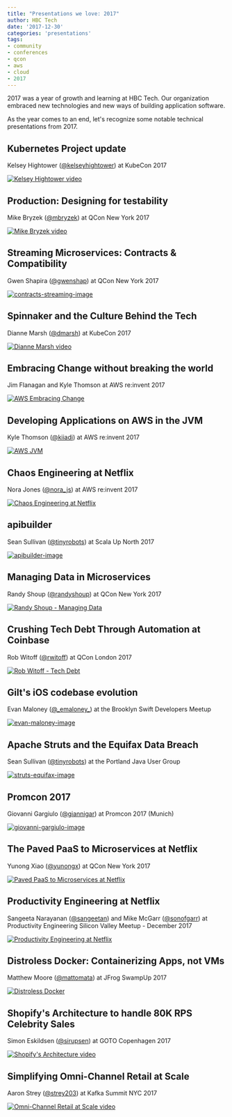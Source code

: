 ```yaml
---
title: "Presentations we love: 2017"
author: HBC Tech
date: '2017-12-30'
categories: 'presentations'
tags:
- community
- conferences
- qcon
- aws
- cloud
- 2017
---
```


2017 was a year of growth and learning at HBC Tech. Our organization embraced new technologies and new ways of building application software.

As the year comes to an end, let's recognize some notable technical presentations from 2017.

## Kubernetes Project update
Kelsey Hightower ([@kelseyhightower](https://twitter.com/kelseyhightower)) at KubeCon 2017

[![Kelsey Hightower video](http://img.youtube.com/vi/07jq-5VbBVQ/0.jpg)](http://www.youtube.com/watch?v=07jq-5VbBVQ "Kubernetes Project update")

## Production: Designing for testability
Mike Bryzek ([@mbryzek](https://twitter.com/mbryzek)) at QCon New York 2017

[![Mike Bryzek video](http://img.youtube.com/vi/z-ATZTUgaAo/0.jpg)](http://www.youtube.com/watch?v=z-ATZTUgaAo "Production: Designing for testability")

## Streaming Microservices: Contracts & Compatibility
Gwen Shapira ([@gwenshap](https://twitter.com/gwenshap)) at QCon New York 2017

[![contracts-streaming-image](./assets/images/presentations-we-love-2017/gwen-shapira-contracts-and-compatibility-480.png)](https://www.infoq.com/presentations/contracts-streaming-microservices)

## Spinnaker and the Culture Behind the Tech
Dianne Marsh ([@dmarsh](https://twitter.com/dmarsh)) at KubeCon 2017

[![Dianne Marsh video](http://img.youtube.com/vi/mfFtfaulCtg/0.jpg)](http://www.youtube.com/watch?v=mfFtfaulCtg "Spinnaker and the culture behind the tech")

## Embracing Change without breaking the world
Jim Flanagan and Kyle Thomson at AWS re:invent 2017

[![AWS Embracing Change](http://img.youtube.com/vi/kJq81Y7OEx4/0.jpg)](http://www.youtube.com/watch?v=kJq81Y7OEx4 "Video Title")

## Developing Applications on AWS in the JVM
Kyle Thomson ([@kiiadi](https://github.com/kiiadi)) at AWS re:invent 2017

[![AWS JVM](http://img.youtube.com/vi/byRois3s5Yc/0.jpg)](http://www.youtube.com/watch?v=byRois3s5Yc "Video Title")

## Chaos Engineering at Netflix
Nora Jones ([@nora_js](https://twitter.com/nora_js)) at AWS re:invent 2017

[![Chaos Engineering at Netflix](http://img.youtube.com/vi/LaKGx0dAUlo/0.jpg)](http://www.youtube.com/watch?v=LaKGx0dAUlo "Video Title")

## apibuilder
Sean Sullivan ([@tinyrobots](https://twitter.com/tinyrobots)) at Scala Up North 2017

[![apibuilder-image](./assets/images/presentations-we-love-2017/sean-sullivan-apibuilder-july-2017-480.png)](https://speakerdeck.com/sullis/api-builder-scala-up-north-2017)

## Managing Data in Microservices
Randy Shoup ([@randyshoup](https://twitter.com/randyshoup)) at QCon New York 2017

[![Randy Shoup - Managing Data](http://img.youtube.com/vi/E8-e-3fRHBw/0.jpg)](http://www.youtube.com/watch?v=E8-e-3fRHBw "Video Title")

## Crushing Tech Debt Through Automation at Coinbase
Rob Witoff  ([@rwitoff](https://twitter.com/rwitoff)) at QCon London 2017

[![Rob Witoff - Tech Debt](http://img.youtube.com/vi/KaK2lAj1B-Q/0.jpg)](http://www.youtube.com/watch?v=KaK2lAj1B-Q "Video Title")

## Gilt's iOS codebase evolution
Evan Maloney ([@\_emaloney\_](https://twitter.com/_emaloney_)) at the Brooklyn Swift Developers Meetup

[![evan-maloney-image](./assets/images/presentations-we-love-2017/evan-maloney-ios-swift-gilt-2017-480.png)](https://vimeo.com/217236459)

## Apache Struts and the Equifax Data Breach
Sean Sullivan ([@tinyrobots](https://twitter.com/tinyrobots)) at the Portland Java User Group

[![struts-equifax-image](./assets/images/presentations-we-love-2017/sean-sullivan-struts-and-equifax-october-2017-480.png)](https://speakerdeck.com/sullis/apache-struts-and-the-equifax-data-breach)

## Promcon 2017
Giovanni Gargiulo ([@giannigar](https://twitter.com/giannigar)) at Promcon 2017 (Munich)

[![giovanni-gargiulo-image](http://img.youtube.com/vi/btnXuFLcpS8/0.jpg)](https://www.youtube.com/watch?v=btnXuFLcpS8)

## The Paved PaaS to Microservices at Netflix
Yunong Xiao ([@yunongx](https://twitter.com/yunongx)) at QCon New York 2017

[![Paved PaaS to Microservices at Netflix](http://img.youtube.com/vi/BjKJyWeg88c/0.jpg)](http://www.youtube.com/watch?v=BjKJyWeg88c "Paved PaaS to Microservices at Netflix")

## Productivity Engineering at Netflix
Sangeeta Narayanan ([@sangeetan](https://twitter.com/sangeetan)) and Mike McGarr ([@sonofgarr](https://twitter.com/sonofgarr)) at Productivity Engineering Silicon Valley Meetup - December 2017

[![Productivity Engineering at Netflix](http://img.youtube.com/vi/u4MADwJbxpw/0.jpg)](http://www.youtube.com/watch?v=u4MADwJbxpw "Productivity Engineering at Netflix")


## Distroless Docker: Containerizing Apps, not VMs
Matthew Moore ([@mattomata](https://twitter.com/mattomata)) at JFrog SwampUp 2017

[![Distroless Docker](http://img.youtube.com/vi/lviLZFciDv4/0.jpg)](http://www.youtube.com/watch?v=lviLZFciDv4 "Distroless Docker: Containerizing Apps, not VMs")

## Shopify's Architecture to handle 80K RPS Celebrity Sales
Simon Eskildsen ([@sirupsen](https://twitter.com/sirupsen)) at GOTO Copenhagen 2017

[![Shopify's Architecture video](http://img.youtube.com/vi/N8NWDHgWA28/0.jpg)](http://www.youtube.com/watch?v=N8NWDHgWA28 "Shopify's Architecture to handle 80K RPS Celebrity Sales")

## Simplifying Omni-Channel Retail at Scale
Aaron Strey ([@strey203](https://twitter.com/strey203)) at Kafka Summit NYC 2017

[![Omni-Channel Retail at Scale video](http://img.youtube.com/vi/JLO83v6JdbM/0.jpg)](http://www.youtube.com/watch?v=JLO83v6JdbM  "Simplifying Omni-Channel Retail at Scale")
